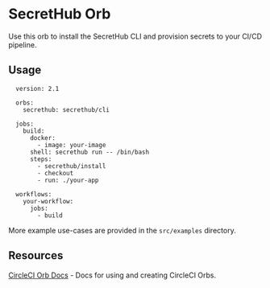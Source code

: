 # SecretHub Orb
Use this orb to install the SecretHub CLI and provision secrets to your CI/CD pipeline.

## Usage

```
  version: 2.1

  orbs:
    secrethub: secrethub/cli

  jobs:
    build:
      docker:
        - image: your-image
      shell: secrethub run -- /bin/bash
      steps:
        - secrethub/install
        - checkout
        - run: ./your-app

  workflows:
    your-workflow:
      jobs:
        - build
```

More example use-cases are provided in the `src/examples` directory.

## Resources

[CircleCI Orb Docs](https://circleci.com/docs/2.0/orb-intro/#section=configuration) - Docs for using and creating CircleCI Orbs.
